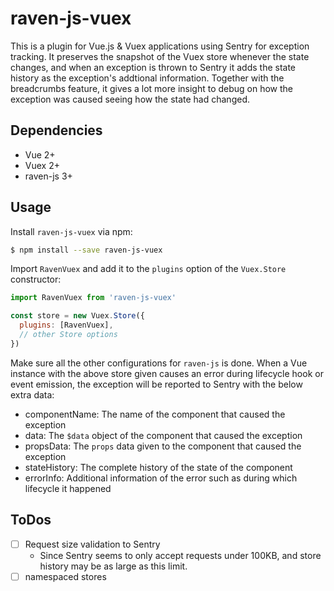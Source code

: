 # raven-js-vuex

This is a plugin for Vue.js & Vuex applications using Sentry for exception tracking. It preserves the snapshot of the Vuex store whenever the state changes, and when an exception is thrown to Sentry it adds the state history as the exception's addtional information. Together with the breadcrumbs feature, it gives a lot more insight to debug on how the exception was caused seeing how the state had changed.

## Dependencies

- Vue 2+
- Vuex 2+
- raven-js 3+

## Usage

Install `raven-js-vuex` via npm:

```sh
$ npm install --save raven-js-vuex
```

Import `RavenVuex` and add it to the `plugins` option of the `Vuex.Store` constructor:

```js
import RavenVuex from 'raven-js-vuex'

const store = new Vuex.Store({
  plugins: [RavenVuex],
  // other Store options
})
```

Make sure all the other configurations for `raven-js` is done.
When a Vue instance with the above store given causes an error during lifecycle hook or event emission, the exception will be reported to Sentry with the below extra data:

- componentName: The name of the component that caused the exception
- data: The `$data` object of the component that caused the exception
- propsData: The `props` data given to the component that caused the exception
- stateHistory: The complete history of the state of the component
- errorInfo: Additional information of the error such as during which lifecycle it happened

## ToDos

- [ ] Request size validation to Sentry
  - Since Sentry seems to only accept requests under 100KB, and store history may be as large as this limit.
- [ ] namespaced stores
